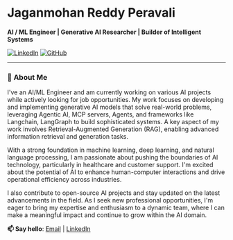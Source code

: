 # Jaganmohan Reddy Peravali  
**AI / ML Engineer | Generative AI Researcher | Builder of Intelligent Systems**  

[![LinkedIn](https://img.shields.io/badge/Let's%20Connect-LinkedIn-0A66C2?style=flat&logo=linkedin)](https://linkedin.com/in/pjmreddy14)
[![GitHub](https://img.shields.io/badge/Explore%20Code-GitHub-181717?style=flat&logo=github)](https://github.com/pjmreddy)

---

### 🔮 **About Me**  
I've an AI/ML Engineer and am currently working on various AI projects while actively looking for job opportunities. My work focuses on developing and implementing generative AI models that solve real-world problems, leveraging Agentic AI, MCP servers, Agents, and frameworks like Langchain, LangGraph to build sophisticated systems. A key aspect of my work involves Retrieval-Augmented Generation (RAG), enabling advanced information retrieval and generation tasks.

With a strong foundation in machine learning, deep learning, and natural language processing, I am passionate about pushing the boundaries of AI technology, particularly in healthcare and customer support. I'm excited about the potential of AI to enhance human-computer interactions and drive operational efficiency across industries.

I also contribute to open-source AI projects and stay updated on the latest advancements in the field. As I seek new professional opportunities, I'm eager to bring my expertise and enthusiasm to a dynamic team, where I can make a meaningful impact and continue to grow within the AI domain.

**📫 Say hello**: [Email](mailto:peravali810@gmail.com) | [LinkedIn](https://www.linkedin.com/in/pjmreddy14/)  
